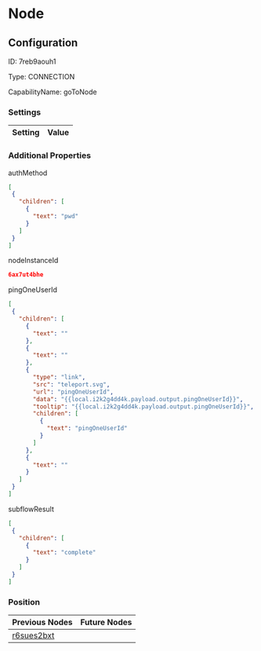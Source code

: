 # Node
## Configuration
ID:  7reb9aouh1

Type: CONNECTION 

CapabilityName: goToNode

### Settings
| Setting | Value  |
| :------------------------ | ---------------------------------------- |
 




### Additional Properties
authMethod
 ```json 
[
  {
    "children": [
      {
        "text": "pwd"
      }
    ]
  }
]
```


nodeInstanceId
 ```json 
6ax7ut4bhe
```


pingOneUserId
 ```json 
[
  {
    "children": [
      {
        "text": ""
      },
      {
        "text": ""
      },
      {
        "type": "link",
        "src": "teleport.svg",
        "url": "pingOneUserId",
        "data": "{{local.i2k2g4dd4k.payload.output.pingOneUserId}}",
        "tooltip": "{{local.i2k2g4dd4k.payload.output.pingOneUserId}}",
        "children": [
          {
            "text": "pingOneUserId"
          }
        ]
      },
      {
        "text": ""
      }
    ]
  }
]
```


subflowResult
 ```json 
[
  {
    "children": [
      {
        "text": "complete"
      }
    ]
  }
]
```




### Position
| Previous Nodes | Future Nodes |
| :------------- | ------------ |
| [r6sues2bxt](./r6sues2bxt.md) |  |